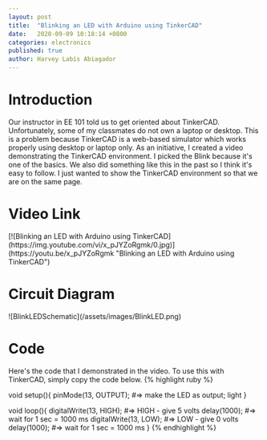 ```yaml
---
layout: post
title:  "Blinking an LED with Arduino using TinkerCAD"
date:   2020-09-09 10:18:14 +0800
categories: electronics
published: true
author: Harvey Labis Abiagador
---
```


<h1>Introduction</h1>
Our instructor in EE 101 told us to get oriented about TinkerCAD. Unfortunately, some of my classmates do not own a laptop or desktop. This is a problem because TinkerCAD is a web-based simulator which works properly using desktop or laptop only. As an initiative, I created a video demonstrating the TinkerCAD environment. I picked the Blink because it's one of the basics. We also did something like this in the past so I think it's easy to follow. I just wanted to show the TinkerCAD environment so that we are on the same page.

<h1>Video Link</h1>
[![Blinking an LED with Arduino using TinkerCAD](https://img.youtube.com/vi/x_pJYZoRgmk/0.jpg)](https://youtu.be/x_pJYZoRgmk "Blinking an LED with Arduino using TinkerCAD")

<h1>Circuit Diagram</h1>
![BlinkLEDSchematic](/assets/images/BlinkLED.png)

<h1>Code</h1>
Here's the code that I demonstrated in the video. To use this with TinkerCAD, simply copy the code below. 
{% highlight ruby %}

void setup(){
    pinMode(13, OUTPUT); #=> make the LED as output; light
}

void loop(){
    digitalWrite(13, HIGH); #=> HIGH - give 5 volts 
    delay(1000);    #=> wait for 1 sec = 1000 ms
    digitalWrite(13, LOW); #=> LOW - give 0 volts
    delay(1000);    #=> wait for 1 sec = 1000 ms
}
{% endhighlight %}


